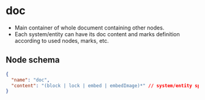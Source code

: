 # doc

- Main container of whole document containing other nodes.
- Each system/entity can have its doc content and marks definition according to used nodes, marks, etc.

## Node schema

```json
{
  "name": "doc",
  "content": "(block | lock | embed | embedImage)*" // system/entity specific
}
```
